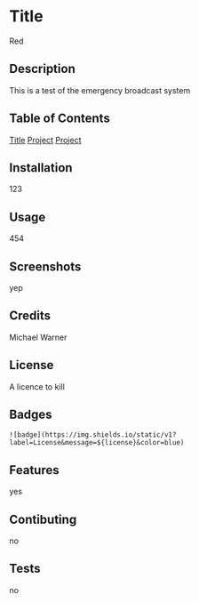 # Title
  
Red

## Description

 This is a test
 of the emergency
 broadcast system

## Table of Contents

[Title](#Title)
 [Project](#Project)
 [Project](#Project)

## Installation

123

## Usage

454

## Screenshots

yep

## Credits

Michael Warner

## License

A licence to kill

## Badges

 `![badge](https://img.shields.io/static/v1?label=License&message=${license}&color=blue)`

## Features

yes

## Contibuting

no

## Tests

no

